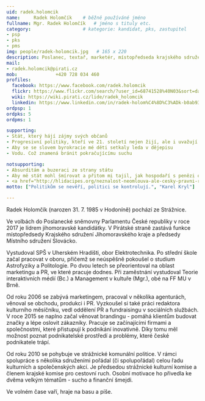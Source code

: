 ```yaml
---
uid: radek.holomcik
name:     Radek Holomčík  	# běžně používáné jméno
fullname: Mgr. Radek Holomčík  	# jméno s tituly etc.
category:                 	# kategorie: kandidat, pks, zastupitel
- psp
- pks
- pms
img: people/radek-holomcik.jpg   # 165 x 220
description: Poslanec, textař, marketér, místopředseda krajského sdružení a předseda místního sdružení Slovácko          	# kratký popis, max 160 znaků
mail:
- radek.holomcik@pirati.cz
mob:			  +420 728 034 460
profiles:
  facebook: https://www.facebook.com/radek.holomcik
  flickr: https://www.flickr.com/search/?user_id=68741528%40N03&sort=date-taken-desc&view_all=1&text=radek%20holom%C4%8D%C3%ADk
  wiki: https://wiki.pirati.cz/lide/radek_holomcik
  linkedin: https://www.linkedin.com/in/radek-holom%C4%8D%C3%ADk-b0ab9391/?ppe=1
ordpsp: 1
ordpks: 5
ordpms: 1

supporting:
- Stát, který hájí zájmy svých občanů
- Progresivní politiky, kteří ve 21. století nejen žijí, ale i uvažují
- Aby se se slovem byrokracie mé děti setkaly leda v dějepisu
- Vodu. Což znamená bránit pokračujícímu suchu

notsupporting:
- Absurditám a buzeraci ze strany státu
- Aby mě stát mohl šmírovat a přitom mi tajil, jak hospodaří s penězi od lidí
- <a href="http://hlidacipes.org/neznalost-neomlouva-ale-cesky-pravni-rad-aktualne-obsahuje-kolem-2-milionu-pravnich-norem/" target="_blank">2.000.000 zákonům a právních norem</a>
motto: ["Politikům se nevěří, politici se kontrolují.", "Karel Kryl"]

---
```


Radek Holomčík (narozen 31. 7. 1985 v Hodoníně) pochází ze Strážnice.

Ve volbách do Poslanecké sněmovny Parlamentu České republiky v roce 2017 je lídrem jihomoravské kandidátky. V Pirátské straně zastává funkce místopředsedy Krajského sdružení Jihomoravského kraje a předsedy Místního sdružení Slovácko.

Vystudoval SPŠ v Uherském Hradišti, obor Elektrotechnika. Po střední škole začal pracovat v oboru, přičemž se neúspěšně pokoušel o studium Astrofyziky a Politologie. Po dvou letech se přeorientoval na oblast marketingu a PR, ve které pracuje dodnes. Při zaměstnání vystudoval Teorie interaktivních médií (Bc.) a Management v kultuře (Mgr.), obé na FF MU v Brně.

Od roku 2006 se zabývá marketingem, pracoval v několika agenturách, věnoval se obchodu, produkci i PR. Vyzkoušel si také práci redaktora kulturního měsíčníku, vedl oddělení PR a fundraisingu v sociálních službách. V roce 2015 se naplno začal věnovat brandingu - pomáhá klientům budovat značky a lépe oslovit zákazníky. Pracuje se začínajícími firmami a společnostmi, které přistupují k podnikání inovativně. Díky tomu měl možnost poznat podnikatelské prostředí a problémy, které české podnikatele trápí.

Od roku 2010 se pohybuje ve strážnické komunální politice. V rámci spolupráce s několika sdruženími pořádal (či spolupořádal) celou řadu kulturních a společenských akcí. Je předsedou strážnické kulturní komise a členem krajské komise pro cestovní ruch. Osobní motivace ho přivedla ke dvěma velkým tématům - sucho a finanční šmejdi.

Ve volném čase vaří, hraje na basu a píše.
